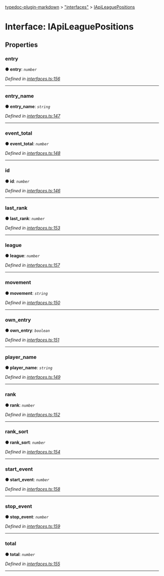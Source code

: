 [typedoc-plugin-markdown](../README.md) > ["interfaces"](../modules/_interfaces_.md) > [IApiLeaguePositions](../interfaces/_interfaces_.iapileaguepositions.md)



# Interface: IApiLeaguePositions


## Properties
<a id="entry"></a>

###  entry

**●  entry**:  *`number`* 

*Defined in [interfaces.ts:156](https://github.com/tgreyjs/typedoc-plugin-markdown/blob/master/tests/src/interfaces.ts#L156)*





___

<a id="entry_name"></a>

###  entry_name

**●  entry_name**:  *`string`* 

*Defined in [interfaces.ts:147](https://github.com/tgreyjs/typedoc-plugin-markdown/blob/master/tests/src/interfaces.ts#L147)*





___

<a id="event_total"></a>

###  event_total

**●  event_total**:  *`number`* 

*Defined in [interfaces.ts:148](https://github.com/tgreyjs/typedoc-plugin-markdown/blob/master/tests/src/interfaces.ts#L148)*





___

<a id="id"></a>

###  id

**●  id**:  *`number`* 

*Defined in [interfaces.ts:146](https://github.com/tgreyjs/typedoc-plugin-markdown/blob/master/tests/src/interfaces.ts#L146)*





___

<a id="last_rank"></a>

###  last_rank

**●  last_rank**:  *`number`* 

*Defined in [interfaces.ts:153](https://github.com/tgreyjs/typedoc-plugin-markdown/blob/master/tests/src/interfaces.ts#L153)*





___

<a id="league"></a>

###  league

**●  league**:  *`number`* 

*Defined in [interfaces.ts:157](https://github.com/tgreyjs/typedoc-plugin-markdown/blob/master/tests/src/interfaces.ts#L157)*





___

<a id="movement"></a>

###  movement

**●  movement**:  *`string`* 

*Defined in [interfaces.ts:150](https://github.com/tgreyjs/typedoc-plugin-markdown/blob/master/tests/src/interfaces.ts#L150)*





___

<a id="own_entry"></a>

###  own_entry

**●  own_entry**:  *`boolean`* 

*Defined in [interfaces.ts:151](https://github.com/tgreyjs/typedoc-plugin-markdown/blob/master/tests/src/interfaces.ts#L151)*





___

<a id="player_name"></a>

###  player_name

**●  player_name**:  *`string`* 

*Defined in [interfaces.ts:149](https://github.com/tgreyjs/typedoc-plugin-markdown/blob/master/tests/src/interfaces.ts#L149)*





___

<a id="rank"></a>

###  rank

**●  rank**:  *`number`* 

*Defined in [interfaces.ts:152](https://github.com/tgreyjs/typedoc-plugin-markdown/blob/master/tests/src/interfaces.ts#L152)*





___

<a id="rank_sort"></a>

###  rank_sort

**●  rank_sort**:  *`number`* 

*Defined in [interfaces.ts:154](https://github.com/tgreyjs/typedoc-plugin-markdown/blob/master/tests/src/interfaces.ts#L154)*





___

<a id="start_event"></a>

###  start_event

**●  start_event**:  *`number`* 

*Defined in [interfaces.ts:158](https://github.com/tgreyjs/typedoc-plugin-markdown/blob/master/tests/src/interfaces.ts#L158)*





___

<a id="stop_event"></a>

###  stop_event

**●  stop_event**:  *`number`* 

*Defined in [interfaces.ts:159](https://github.com/tgreyjs/typedoc-plugin-markdown/blob/master/tests/src/interfaces.ts#L159)*





___

<a id="total"></a>

###  total

**●  total**:  *`number`* 

*Defined in [interfaces.ts:155](https://github.com/tgreyjs/typedoc-plugin-markdown/blob/master/tests/src/interfaces.ts#L155)*





___



